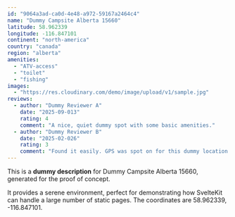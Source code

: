 ```yaml
---
id: "9064a3ad-ca0d-4e48-a972-59167a2464c4"
name: "Dummy Campsite Alberta 15660"
latitude: 58.962339
longitude: -116.847101
continent: "north-america"
country: "canada"
region: "alberta"
amenities:
  - "ATV-access"
  - "toilet"
  - "fishing"
images:
  - "https://res.cloudinary.com/demo/image/upload/v1/sample.jpg"
reviews:
  - author: "Dummy Reviewer A"
    date: "2025-09-013"
    rating: 4
    comment: "A nice, quiet dummy spot with some basic amenities."
  - author: "Dummy Reviewer B"
    date: "2025-02-026"
    rating: 3
    comment: "Found it easily. GPS was spot on for this dummy location."
---
```


This is a **dummy description** for Dummy Campsite Alberta 15660, generated for the proof of concept.

It provides a serene environment, perfect for demonstrating how SvelteKit can handle a large number of static pages. The coordinates are 58.962339, -116.847101.
